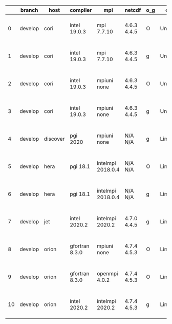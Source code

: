 |    | branch   | host     | compiler       | mpi               | netcdf      | o_g   | os     | build   | u_pass   | u_fail   | s_pass   | s_fail   | e_pass   | e_fail   |   nuopc_pass |   nuopc_fail | artifacts_hash                                                                                                                                          | modified                  |
|----|----------|----------|----------------|-------------------|-------------|-------|--------|---------|----------|----------|----------|----------|----------|----------|--------------|--------------|---------------------------------------------------------------------------------------------------------------------------------------------------------|---------------------------|
|  0 | develop  | cori     | intel 19.0.3   | mpi 7.7.10        | 4.6.3 4.4.5 | O     | Unicos | pass    | 13254    | 15       | 49       | 0        | 80       | 0        |           50 |            0 | [artifacts](https://github.com/esmf-org/esmf-test-artifacts/tree/7725973c303e43523010c96954f20e3cae827dbb/develop/cori/intel/19.0.3/O/mpi/7.7.10)       | 2022-03-22 07:38:51 -0700 |
|  1 | develop  | cori     | intel 19.0.3   | mpi 7.7.10        | 4.6.3 4.4.5 | g     | Unicos | pass    | 13254    | 15       | 49       | 0        | 80       | 0        |           50 |            0 | [artifacts](https://github.com/esmf-org/esmf-test-artifacts/tree/e70e1ea9a2925d8f79e59a75474d7d2cde64b2ec/develop/cori/intel/19.0.3/g/mpi/7.7.10)       | 2022-03-22 07:11:43 -0700 |
|  2 | develop  | cori     | intel 19.0.3   | mpiuni none       | 4.6.3 4.4.5 | O     | Unicos | pass    | 11727    | 15       | 8        | 0        | 43       | 0        |            0 |           50 | [artifacts](https://github.com/esmf-org/esmf-test-artifacts/tree/1f41bde7feb8fa0ca4023ce97eb5102bf4a5cb18/develop/cori/intel/19.0.3/O/mpiuni/none)      | 2022-03-22 07:11:58 -0700 |
|  3 | develop  | cori     | intel 19.0.3   | mpiuni none       | 4.6.3 4.4.5 | g     | Unicos | pass    | 11727    | 15       | 8        | 0        | 43       | 0        |            0 |           50 | [artifacts](https://github.com/esmf-org/esmf-test-artifacts/tree/0c898be402d9d23326f1e4f996cb0849b4902f25/develop/cori/intel/19.0.3/g/mpiuni/none)      | 2022-03-22 06:43:26 -0700 |
|  4 | develop  | discover | pgi 2020       | mpiuni none       | N/A N/A     | g     | Linux  | pass    | 11120    | 622      | 4        | 4        | 40       | 3        |            0 |           50 | [artifacts](https://github.com/esmf-org/esmf-test-artifacts/tree/149fa6bdfdbcf6ca12f66578c42695323f7597d2/develop/discover/pgi/2020/g/mpiuni/none)      | 2022-03-22 05:31:11 -0400 |
|  5 | develop  | hera     | pgi 18.1       | intelmpi 2018.0.4 | N/A N/A     | O     | Linux  | fail    | fail     | fail     | fail     | fail     | fail     | fail     |            0 |           50 | [artifacts](https://github.com/esmf-org/esmf-test-artifacts/tree/843cdc59ecc2563920b1ff40967ad5ec4c694e7e/develop/hera/pgi/18.1/O/intelmpi/2018.0.4)    | 2022-03-22 08:01:40 +0000 |
|  6 | develop  | hera     | pgi 18.1       | intelmpi 2018.0.4 | N/A N/A     | g     | Linux  | fail    | fail     | fail     | fail     | fail     | fail     | fail     |            0 |           50 | [artifacts](https://github.com/esmf-org/esmf-test-artifacts/tree/c36d517baeb6b66905817e26e3e52455b755f4fb/develop/hera/pgi/18.1/g/intelmpi/2018.0.4)    | 2022-03-22 08:14:42 +0000 |
|  7 | develop  | jet      | intel 2020.2   | intelmpi 2020.2   | 4.7.0 4.4.5 | g     | Linux  | pass    | 13269    | 0        | 49       | 0        | 80       | 0        |           50 |            0 | [artifacts](https://github.com/esmf-org/esmf-test-artifacts/tree/4fcf55d8448d58601c962ecc2a69e1a75c4c9ff1/develop/jet/intel/2020.2/g/intelmpi/2020.2)   | 2022-03-22 04:57:25 +0000 |
|  8 | develop  | orion    | gfortran 8.3.0 | mpiuni none       | 4.7.4 4.5.3 | O     | Linux  | pass    | 11742    | 0        | 8        | 0        | 43       | 0        |            0 |           50 | [artifacts](https://github.com/esmf-org/esmf-test-artifacts/tree/3848f518b87aee1d7e57df6df796141254118769/develop/orion/gfortran/8.3.0/O/mpiuni/none)   | 2022-03-22 02:54:01 -0500 |
|  9 | develop  | orion    | gfortran 8.3.0 | openmpi 4.0.2     | 4.7.4 4.5.3 | O     | Linux  | pass    | 13269    | 0        | 49       | 0        | 80       | 0        |           50 |            0 | [artifacts](https://github.com/esmf-org/esmf-test-artifacts/tree/403f1b343f83ddd8b58944ff3f7c4cee1c415947/develop/orion/gfortran/8.3.0/O/openmpi/4.0.2) | 2022-03-22 03:08:06 -0500 |
| 10 | develop  | orion    | intel 2020.2   | intelmpi 2020.2   | 4.7.4 4.5.3 | g     | Linux  | pass    | 13269    | 0        | 49       | 0        | 80       | 0        |           50 |            0 | [artifacts](https://github.com/esmf-org/esmf-test-artifacts/tree/59aaf910b3433bf63f2046cb38dfb97d8024515a/develop/orion/intel/2020.2/g/intelmpi/2020.2) | 2022-03-22 08:37:13 -0500 |